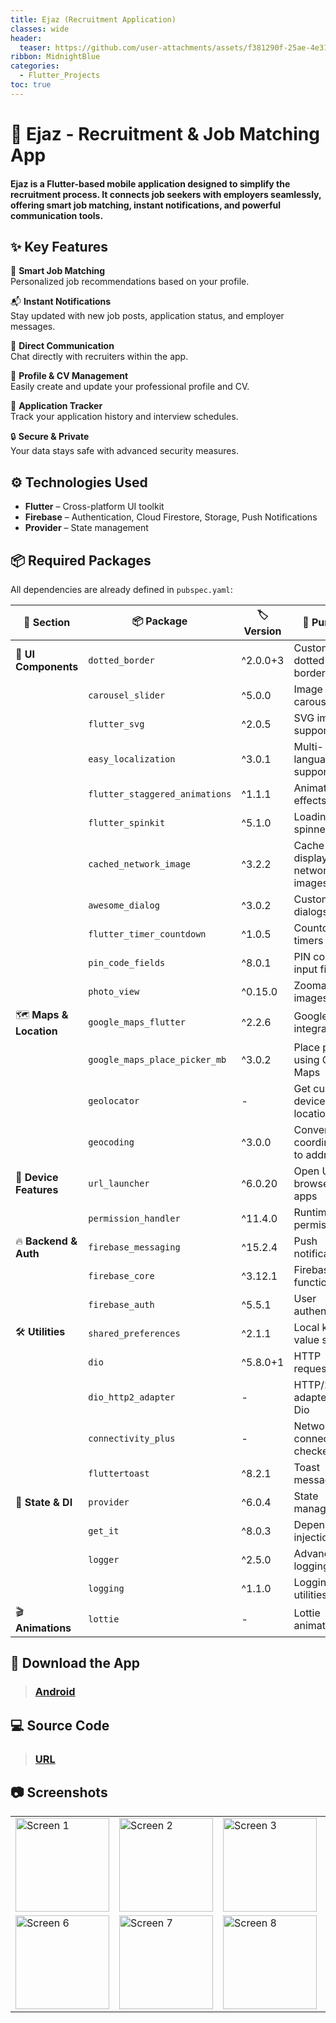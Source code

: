 ```yaml
---
title: Ejaz (Recruitment Application)
classes: wide
header:
  teaser: https://github.com/user-attachments/assets/f381290f-25ae-4e31-bb73-bb697993fef8
ribbon: MidnightBlue
categories:
  - Flutter_Projects
toc: true
---
```


# 📱 Ejaz - Recruitment & Job Matching App
#### Ejaz is a Flutter-based mobile application designed to simplify the recruitment process. It connects job seekers with employers seamlessly, offering smart job matching, instant notifications, and powerful communication tools.

## ✨ Key Features

🎯 **Smart Job Matching**  
Personalized job recommendations based on your profile.

📬 **Instant Notifications**  
Stay updated with new job posts, application status, and employer messages.

💬 **Direct Communication**  
Chat directly with recruiters within the app.

📄 **Profile & CV Management**  
Easily create and update your professional profile and CV.

📅 **Application Tracker**  
Track your application history and interview schedules.

🔒 **Secure & Private**  
Your data stays safe with advanced security measures.

## ⚙️ Technologies Used

- **Flutter** – Cross-platform UI toolkit  
- **Firebase** – Authentication, Cloud Firestore, Storage, Push Notifications  
- **Provider** – State management

## 📦 Required Packages

All dependencies are already defined in `pubspec.yaml`:

| 📂 Section             | 📦 Package                     | 🏷️ Version | 🎯 Purpose                                   |
|------------------------|--------------------------------|------------|---------------------------------------------|
| 🎨 **UI Components**   | `dotted_border`                | ^2.0.0+3   | Custom dotted borders                       |
|                        | `carousel_slider`              | ^5.0.0     | Image carousels                             |
|                        | `flutter_svg`                  | ^2.0.5     | SVG image support                           |
|                        | `easy_localization`            | ^3.0.1     | Multi-language support                      |
|                        | `flutter_staggered_animations` | ^1.1.1     | Animation effects                           |
|                        | `flutter_spinkit`              | ^5.1.0     | Loading spinners                            |
|                        | `cached_network_image`         | ^3.2.2     | Cache and display network images            |
|                        | `awesome_dialog`               | ^3.0.2     | Custom dialogs                              |
|                        | `flutter_timer_countdown`      | ^1.0.5     | Countdown timers                            |
|                        | `pin_code_fields`              | ^8.0.1     | PIN code input fields                       |
|                        | `photo_view`                   | ^0.15.0    | Zoomable images                             |
| 🗺️ **Maps & Location** | `google_maps_flutter`          | ^2.2.6     | Google Maps integration                     |
|                        | `google_maps_place_picker_mb`  | ^3.0.2     | Place picker using Google Maps              |
|                        | `geolocator`                   | -          | Get current device location                 |
|                        | `geocoding`                    | ^3.0.0     | Convert coordinates to addresses            |
| 🔗 **Device Features** | `url_launcher`                 | ^6.0.20    | Open URLs in browser or apps                |
|                        | `permission_handler`           | ^11.4.0    | Runtime permissions                         |
| 🔥 **Backend & Auth**  | `firebase_messaging`           | ^15.2.4    | Push notifications                          |
|                        | `firebase_core`                | ^3.12.1    | Firebase core functionality                 |
|                        | `firebase_auth`                | ^5.5.1     | User authentication                         |
| 🛠 **Utilities**       | `shared_preferences`           | ^2.1.1     | Local key-value storage                     |
|                        | `dio`                          | ^5.8.0+1   | HTTP requests                               |
|                        | `dio_http2_adapter`            | -          | HTTP/2 adapter for Dio                      |
|                        | `connectivity_plus`            | -          | Network connectivity checker                |
|                        | `fluttertoast`                 | ^8.2.1     | Toast messages                              |
| 🧩 **State & DI**      | `provider`                     | ^6.0.4     | State management                            |
|                        | `get_it`                       | ^8.0.3     | Dependency injection                        |
|                        | `logger`                       | ^2.5.0     | Advanced logging                            |
|                        | `logging`                      | ^1.1.0     | Logging utilities                           |
| 🎬 **Animations**      | `lottie`                       | -          | Lottie animations                           |

## 📱 Download the App

> ### [Android](https://play.google.com/store/apps/details?id=com.name.ejaz)

## 💻 Source Code

> ### [URL](https://github.com/AbdoOo20/Ejaz)

## 📷 Screenshots

<table>
  <tr>
    <td><img src="https://github.com/user-attachments/assets/d93d880c-41fa-44cb-877f-d2d42f097f87" alt="Screen 1" width="150"/></td>
    <td><img src="https://github.com/user-attachments/assets/208beb8c-7669-4f9d-9dca-3a899a69b598" alt="Screen 2" width="150"/></td>
    <td><img src="https://github.com/user-attachments/assets/4b9f4b42-4222-42df-8e96-67a26483f453" alt="Screen 3" width="150"/></td>
    <td><img src="https://github.com/user-attachments/assets/adb715cd-6ee9-4ef4-8f62-ba7cef8a8673" alt="Screen 4" width="150"/></td>
    <td><img src="https://github.com/user-attachments/assets/69f15c0b-f9f7-4f0d-944b-e16096ed0289" alt="Screen 5" width="150"/></td>
  </tr>
  <tr>
    <td><img src="https://github.com/user-attachments/assets/cb670d18-a72c-4f8f-906e-4b04a6b22605" alt="Screen 6" width="150"/></td>
    <td><img src="https://github.com/user-attachments/assets/00685caf-b6d3-4516-8920-a3f8e40a04e3" alt="Screen 7" width="150"/></td>
    <td><img src="https://github.com/user-attachments/assets/2ce63265-9cc4-484d-92c5-f04eb7fcc69a" alt="Screen 8" width="150"/></td>
    <td></td>
    <td></td>
  </tr>
</table>
